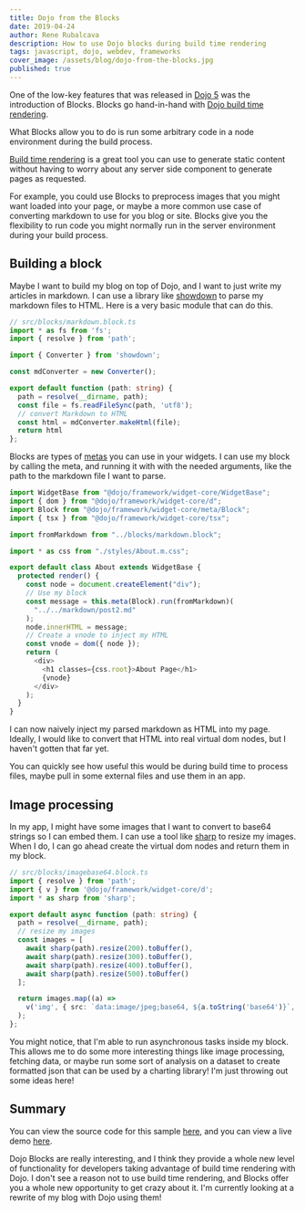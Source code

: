 ```yaml
---
title: Dojo from the Blocks
date: 2019-04-24
author: Rene Rubalcava
description: How to use Dojo blocks during build time rendering
tags: javascript, dojo, webdev, frameworks
cover_image: /assets/blog/dojo-from-the-blocks.jpg
published: true
---
```


One of the low-key features that was released in [Dojo 5](https://dojo.io/blog/2019/01/29/2019-01-29-Version-5-Dojo/) was the introduction of Blocks. Blocks go hand-in-hand with [Dojo build time rendering](https://learn-dojo.com/build-time-rendering-in-dojo/).

What Blocks allow you to do is run some arbitrary code in a node environment during the build process.

[Build time rendering](https://dev.to/odoenet/build-time-rendering-in-dojo-i6e) is a great tool you can use to generate static content without having to worry about any server side component to generate pages as requested.

For example, you could use Blocks to preprocess images that you might want loaded into your page, or maybe a more common use case of converting markdown to use for you blog or site. Blocks give you the flexibility to run code you might normally run in the server environment during your build process.

## Building a block

Maybe I want to build my blog on top of Dojo, and I want to just write my articles in markdown. I can use a library like [showdown](https://github.com/showdownjs/showdown) to parse my markdown files to HTML. Here is a very basic module that can do this.

```ts
// src/blocks/markdown.block.ts
import * as fs from 'fs';
import { resolve } from 'path';

import { Converter } from 'showdown';

const mdConverter = new Converter();

export default function (path: string) {
  path = resolve(__dirname, path);
  const file = fs.readFileSync(path, 'utf8');
  // convert Markdown to HTML
  const html = mdConverter.makeHtml(file);
  return html
};
```

Blocks are types of [metas](https://github.com/dojo/framework/tree/master/src/widget-core#meta-configuration) you can use in your widgets. I can use my block by calling the meta, and running it with with the needed arguments, like the path to the markdown file I want to parse.

```ts
import WidgetBase from "@dojo/framework/widget-core/WidgetBase";
import { dom } from "@dojo/framework/widget-core/d";
import Block from "@dojo/framework/widget-core/meta/Block";
import { tsx } from "@dojo/framework/widget-core/tsx";

import fromMarkdown from "../blocks/markdown.block";

import * as css from "./styles/About.m.css";

export default class About extends WidgetBase {
  protected render() {
    const node = document.createElement("div");
    // Use my block
    const message = this.meta(Block).run(fromMarkdown)(
      "../../markdown/post2.md"
    );
    node.innerHTML = message;
    // Create a vnode to inject my HTML
    const vnode = dom({ node });
    return (
      <div>
        <h1 classes={css.root}>About Page</h1>
        {vnode}
      </div>
    );
  }
}
```

I can now naively inject my parsed markdown as HTML into my page. Ideally, I would like to convert that HTML into real virtual dom nodes, but I haven't gotten that far yet.

You can quickly see how useful this would be during build time to process files, maybe pull in some external files and use them in an app.

## Image processing

In my app, I might have some images that I want to convert to base64 strings so I can embed them. I can use a tool like [sharp](https://github.com/lovell/sharp) to resize my images. When I do, I can go ahead create the virtual dom nodes and return them in my block.

```ts
// src/blocks/imagebase64.block.ts
import { resolve } from 'path';
import { v } from '@dojo/framework/widget-core/d';
import * as sharp from 'sharp';

export default async function (path: string) {
  path = resolve(__dirname, path);
  // resize my images
  const images = [
    await sharp(path).resize(200).toBuffer(),
    await sharp(path).resize(300).toBuffer(),
    await sharp(path).resize(400).toBuffer(),
    await sharp(path).resize(500).toBuffer()
  ];

  return images.map((a) =>
    v('img', { src: `data:image/jpeg;base64, ${a.toString('base64')}`, alt: 'my dog sally' })
  );
};
```

You might notice, that I'm able to run asynchronous tasks inside my block. This allows me to do some more interesting things like image processing, fetching data, or maybe run some sort of analysis on a dataset to create formatted json that can be used by a charting library! I'm just throwing out some ideas here!

## Summary

You can view the source code for this sample [here](https://github.com/odoe/learning-dojo-blocks), and you can view a live demo [here](https://learning-dojo-blocks.surge.sh).

Dojo Blocks are really interesting, and I think they provide a whole new level of functionality for developers taking advantage of build time rendering with Dojo. I don't see a reason not to use build time rendering, and Blocks offer you a whole new opportunity to get crazy about it. I'm currently looking at a rewrite of my blog with Dojo using them!

